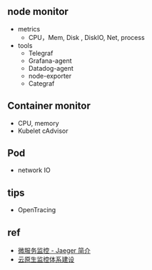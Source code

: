 
## node monitor
+ metrics
    + CPU，Mem, Disk , DiskIO, Net, process
+ tools
    + Telegraf
    + Grafana-agent
    + Datadog-agent
    + node-exporter
    + Categraf

## Container monitor
+ CPU, memory
+ Kubelet cAdvisor

## Pod
+ network IO 



## tips
+ OpenTracing 

## ref
+ [微服务监控 - Jaeger 简介](https://makeoptim.com/distributed-tracing/jaeger)
+ [云原生监控体系建设](https://www.bilibili.com/video/BV1Jt4y1n7Na?spm_id_from=444.41.list.card_archive.click&vd_source=d3c0a53193a65728ad278e633b3790e5)